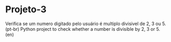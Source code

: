# Projeto-3
Verifica se um numero digitado pelo usuário é multiplo divisivel de 2, 3 ou 5. (pt-br)
Python project to check whether a number is divisible by 2, 3 or 5. (en)
